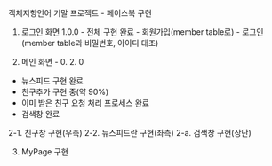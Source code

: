 객체지향언어 기말 프로젝트 - 페이스북 구현

1. 로그인 화면
  1.0.0 - 전체 구현 완료
          - 회원가입(member table로)
          - 로그인(member table과 비밀번호, 아이디 대조)

2. 메인 화면 - 0. 2. 0
  - 뉴스피드 구현 완료
  - 친구추가 구현 중(약 90%)
  - 이미 받은 친구 요청 처리 프로세스 완료
  - 검색창 완료
  
  2-1. 친구창 구현(우측)
  2-2. 뉴스피드란 구현(좌측)
    2-a. 검색창 구현(상단)
    
3. MyPage 구현
